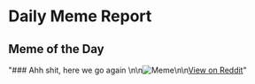 # Daily Meme Report

## Meme of the Day
"### Ahh shit, here we go again \n\n![Meme](https://i.redd.it/d0oybn5gdozd1.gif)\n\n[View on Reddit](https://redd.it/1gmhuwp)"
